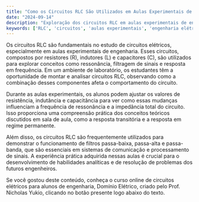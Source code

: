 ```yaml
---
title: "Como os Circuitos RLC São Utilizados em Aulas Experimentais de Engenharia?"
date: "2024-09-14"
description: "Exploração dos circuitos RLC em aulas experimentais de engenharia elétrica."
keywords: ['RLC', 'circuitos', 'aulas experimentais', 'engenharia elétrica']
---
```


Os circuitos RLC são fundamentais no estudo de circuitos elétricos, especialmente em aulas experimentais de engenharia. Esses circuitos, compostos por resistores (R), indutores (L) e capacitores (C), são utilizados para explorar conceitos como ressonância, filtragem de sinais e resposta em frequência. Em um ambiente de laboratório, os estudantes têm a oportunidade de montar e analisar circuitos RLC, observando como a combinação desses componentes afeta o comportamento do circuito.

Durante as aulas experimentais, os alunos podem ajustar os valores de resistência, indutância e capacitância para ver como essas mudanças influenciam a frequência de ressonância e a impedância total do circuito. Isso proporciona uma compreensão prática dos conceitos teóricos discutidos em sala de aula, como a resposta transitória e a resposta em regime permanente.

Além disso, os circuitos RLC são frequentemente utilizados para demonstrar o funcionamento de filtros passa-baixa, passa-alta e passa-banda, que são essenciais em sistemas de comunicação e processamento de sinais. A experiência prática adquirida nessas aulas é crucial para o desenvolvimento de habilidades analíticas e de resolução de problemas dos futuros engenheiros.

Se você gostou deste conteúdo, conheça o curso online de circuitos elétricos para alunos de engenharia, Domínio Elétrico, criado pelo Prof. Nicholas Yukio, clicando no botão presente logo abaixo do texto.